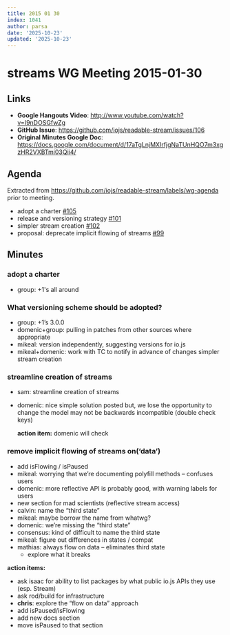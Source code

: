 ```yaml
---
title: 2015 01 30
index: 1041
author: parsa
date: '2025-10-23'
updated: '2025-10-23'
---
```

# streams WG Meeting 2015-01-30

## Links

* **Google Hangouts Video**: http://www.youtube.com/watch?v=I9nDOSGfwZg
* **GitHub Issue**: https://github.com/iojs/readable-stream/issues/106
* **Original Minutes Google Doc**: https://docs.google.com/document/d/17aTgLnjMXIrfjgNaTUnHQO7m3xgzHR2VXBTmi03Qii4/

## Agenda

Extracted from https://github.com/iojs/readable-stream/labels/wg-agenda prior to meeting.

* adopt a charter [#105](https://github.com/iojs/readable-stream/issues/105)
* release and versioning strategy [#101](https://github.com/iojs/readable-stream/issues/101)
* simpler stream creation [#102](https://github.com/iojs/readable-stream/issues/102)
* proposal: deprecate implicit flowing of streams [#99](https://github.com/iojs/readable-stream/issues/99)

## Minutes

### adopt a charter

* group: +1's all around

### What versioning scheme should be adopted?
* group: +1’s 3.0.0
* domenic+group: pulling in patches from other sources where appropriate
* mikeal: version independently, suggesting versions for io.js
* mikeal+domenic: work with TC to notify in advance of changes
simpler stream creation

### streamline creation of streams
* sam: streamline creation of streams
* domenic: nice simple solution posted
  but, we lose the opportunity to change the model
  may not be backwards incompatible (double check keys)

  **action item:** domenic will check

### remove implicit flowing of streams on(‘data’)
* add isFlowing / isPaused
* mikeal: worrying that we’re documenting polyfill methods – confuses users
* domenic: more reflective API is probably good, with warning labels for users
* new section for mad scientists (reflective stream access)
* calvin: name the “third state”
* mikeal: maybe borrow the name from whatwg?
* domenic: we’re missing the “third state”
* consensus: kind of difficult to name the third state
* mikeal: figure out differences in states / compat
* mathias: always flow on data – eliminates third state
  * explore what it breaks

**action items:**
* ask isaac for ability to list packages by what public io.js APIs they use (esp. Stream)
* ask rod/build for infrastructure
* **chris**: explore the “flow on data” approach
* add isPaused/isFlowing
* add new docs section
* move isPaused to that section


